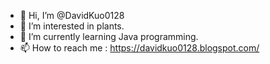 - 👋 Hi, I’m @DavidKuo0128
- 👀 I’m interested in plants.
- 🌱 I’m currently learning Java programming.
- 📫 How to reach me : https://davidkuo0128.blogspot.com/
<!---
DavidKuo0128/DavidKuo0128 is a ✨ special ✨ repository because its `README.md` (this file) appears on your GitHub profile.
You can click the Preview link to take a look at your changes.
--->
